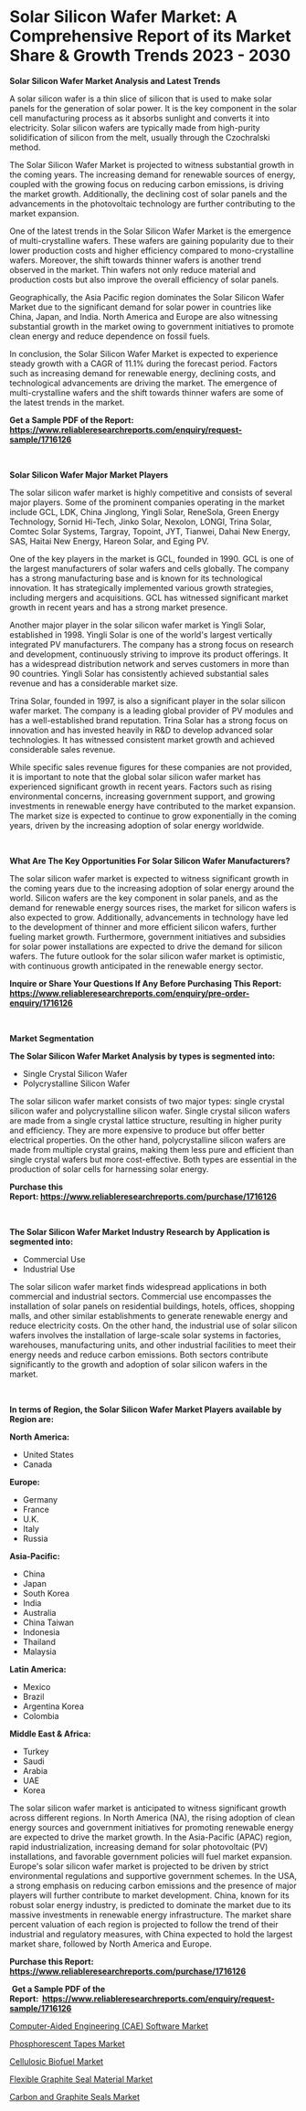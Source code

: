 <p><h1>Solar Silicon Wafer Market: A Comprehensive Report of its Market Share & Growth Trends 2023 - 2030</h1></p><p><strong>Solar Silicon Wafer Market Analysis and Latest Trends</strong></p>
<p><p>A solar silicon wafer is a thin slice of silicon that is used to make solar panels for the generation of solar power. It is the key component in the solar cell manufacturing process as it absorbs sunlight and converts it into electricity. Solar silicon wafers are typically made from high-purity solidification of silicon from the melt, usually through the Czochralski method.</p><p>The Solar Silicon Wafer Market is projected to witness substantial growth in the coming years. The increasing demand for renewable sources of energy, coupled with the growing focus on reducing carbon emissions, is driving the market growth. Additionally, the declining cost of solar panels and the advancements in the photovoltaic technology are further contributing to the market expansion.</p><p>One of the latest trends in the Solar Silicon Wafer Market is the emergence of multi-crystalline wafers. These wafers are gaining popularity due to their lower production costs and higher efficiency compared to mono-crystalline wafers. Moreover, the shift towards thinner wafers is another trend observed in the market. Thin wafers not only reduce material and production costs but also improve the overall efficiency of solar panels.</p><p>Geographically, the Asia Pacific region dominates the Solar Silicon Wafer Market due to the significant demand for solar power in countries like China, Japan, and India. North America and Europe are also witnessing substantial growth in the market owing to government initiatives to promote clean energy and reduce dependence on fossil fuels.</p><p>In conclusion, the Solar Silicon Wafer Market is expected to experience steady growth with a CAGR of 11.1% during the forecast period. Factors such as increasing demand for renewable energy, declining costs, and technological advancements are driving the market. The emergence of multi-crystalline wafers and the shift towards thinner wafers are some of the latest trends in the market.</p></p>
<p><strong>Get a Sample PDF of the Report:&nbsp; <a href="https://www.reliableresearchreports.com/enquiry/request-sample/1716126">https://www.reliableresearchreports.com/enquiry/request-sample/1716126</a></strong></p>
<p>&nbsp;</p>
<p><strong>Solar Silicon Wafer Major Market Players</strong></p>
<p><p>The solar silicon wafer market is highly competitive and consists of several major players. Some of the prominent companies operating in the market include GCL, LDK, China Jinglong, Yingli Solar, ReneSola, Green Energy Technology, Sornid Hi-Tech, Jinko Solar, Nexolon, LONGI, Trina Solar, Comtec Solar Systems, Targray, Topoint, JYT, Tianwei, Dahai New Energy, SAS, Haitai New Energy, Hareon Solar, and Eging PV.</p><p>One of the key players in the market is GCL, founded in 1990. GCL is one of the largest manufacturers of solar wafers and cells globally. The company has a strong manufacturing base and is known for its technological innovation. It has strategically implemented various growth strategies, including mergers and acquisitions. GCL has witnessed significant market growth in recent years and has a strong market presence.</p><p>Another major player in the solar silicon wafer market is Yingli Solar, established in 1998. Yingli Solar is one of the world's largest vertically integrated PV manufacturers. The company has a strong focus on research and development, continuously striving to improve its product offerings. It has a widespread distribution network and serves customers in more than 90 countries. Yingli Solar has consistently achieved substantial sales revenue and has a considerable market size.</p><p>Trina Solar, founded in 1997, is also a significant player in the solar silicon wafer market. The company is a leading global provider of PV modules and has a well-established brand reputation. Trina Solar has a strong focus on innovation and has invested heavily in R&D to develop advanced solar technologies. It has witnessed consistent market growth and achieved considerable sales revenue.</p><p>While specific sales revenue figures for these companies are not provided, it is important to note that the global solar silicon wafer market has experienced significant growth in recent years. Factors such as rising environmental concerns, increasing government support, and growing investments in renewable energy have contributed to the market expansion. The market size is expected to continue to grow exponentially in the coming years, driven by the increasing adoption of solar energy worldwide.</p></p>
<p>&nbsp;</p>
<p><strong>What Are The Key Opportunities For Solar Silicon Wafer Manufacturers?</strong></p>
<p><p>The solar silicon wafer market is expected to witness significant growth in the coming years due to the increasing adoption of solar energy around the world. Silicon wafers are the key component in solar panels, and as the demand for renewable energy sources rises, the market for silicon wafers is also expected to grow. Additionally, advancements in technology have led to the development of thinner and more efficient silicon wafers, further fueling market growth. Furthermore, government initiatives and subsidies for solar power installations are expected to drive the demand for silicon wafers. The future outlook for the solar silicon wafer market is optimistic, with continuous growth anticipated in the renewable energy sector.</p></p>
<p><strong>Inquire or Share Your Questions If Any Before Purchasing This Report: <a href="https://www.reliableresearchreports.com/enquiry/pre-order-enquiry/1716126">https://www.reliableresearchreports.com/enquiry/pre-order-enquiry/1716126</a></strong></p>
<p>&nbsp;</p>
<p><strong>Market Segmentation</strong></p>
<p><strong>The Solar Silicon Wafer Market Analysis by types is segmented into:</strong></p>
<p><ul><li>Single Crystal Silicon Wafer</li><li>Polycrystalline Silicon Wafer</li></ul></p>
<p><p>The solar silicon wafer market consists of two major types: single crystal silicon wafer and polycrystalline silicon wafer. Single crystal silicon wafers are made from a single crystal lattice structure, resulting in higher purity and efficiency. They are more expensive to produce but offer better electrical properties. On the other hand, polycrystalline silicon wafers are made from multiple crystal grains, making them less pure and efficient than single crystal wafers but more cost-effective. Both types are essential in the production of solar cells for harnessing solar energy.</p></p>
<p><strong>Purchase this Report:&nbsp;<a href="https://www.reliableresearchreports.com/purchase/1716126">https://www.reliableresearchreports.com/purchase/1716126</a></strong></p>
<p>&nbsp;</p>
<p><strong>The Solar Silicon Wafer Market Industry Research by Application is segmented into:</strong></p>
<p><ul><li>Commercial Use</li><li>Industrial Use</li></ul></p>
<p><p>The solar silicon wafer market finds widespread applications in both commercial and industrial sectors. Commercial use encompasses the installation of solar panels on residential buildings, hotels, offices, shopping malls, and other similar establishments to generate renewable energy and reduce electricity costs. On the other hand, the industrial use of solar silicon wafers involves the installation of large-scale solar systems in factories, warehouses, manufacturing units, and other industrial facilities to meet their energy needs and reduce carbon emissions. Both sectors contribute significantly to the growth and adoption of solar silicon wafers in the market.</p></p>
<p>&nbsp;</p>
<p><strong>In terms of Region, the Solar Silicon Wafer Market Players available by Region are:</strong></p>
<p>
    <p> <strong> North America: </strong>
        <ul>
            <li>United States</li>
            <li>Canada</li>
        </ul>
        </p> 
    <p> <strong> Europe: </strong>
        <ul>
            <li>Germany</li>
            <li>France</li>
            <li>U.K.</li>
            <li>Italy</li>
            <li>Russia</li>
        </ul>
        </p> 
    <p> <strong> Asia-Pacific: </strong>
        <ul>
            <li>China</li>
            <li>Japan</li>
            <li>South Korea</li>
            <li>India</li>
            <li>Australia</li>
            <li>China Taiwan</li>
            <li>Indonesia</li>
            <li>Thailand</li>
            <li>Malaysia</li>
        </ul>
        </p> 
    <p> <strong> Latin America: </strong>
        <ul>
            <li>Mexico</li>
            <li>Brazil</li>
            <li>Argentina Korea</li>
            <li>Colombia</li>
        </ul>
        </p> 
    <p> <strong> Middle East & Africa: </strong>
        <ul>
            <li>Turkey</li>
            <li>Saudi</li>
            <li>Arabia</li>
            <li>UAE</li>
            <li>Korea</li>
        </ul>
    </p>
    </p>
<p><p>The solar silicon wafer market is anticipated to witness significant growth across different regions. In North America (NA), the rising adoption of clean energy sources and government initiatives for promoting renewable energy are expected to drive the market growth. In the Asia-Pacific (APAC) region, rapid industrialization, increasing demand for solar photovoltaic (PV) installations, and favorable government policies will fuel market expansion. Europe's solar silicon wafer market is projected to be driven by strict environmental regulations and supportive government schemes. In the USA, a strong emphasis on reducing carbon emissions and the presence of major players will further contribute to market development. China, known for its robust solar energy industry, is predicted to dominate the market due to its massive investments in renewable energy infrastructure. The market share percent valuation of each region is projected to follow the trend of their industrial and regulatory measures, with China expected to hold the largest market share, followed by North America and Europe.</p></p>
<p><strong>Purchase this Report: <a href="https://www.reliableresearchreports.com/purchase/1716126">https://www.reliableresearchreports.com/purchase/1716126</a></strong></p>
<p>&nbsp;<strong>Get a Sample PDF of the Report:&nbsp;&nbsp;<a href="https://www.reliableresearchreports.com/enquiry/request-sample/1716126">https://www.reliableresearchreports.com/enquiry/request-sample/1716126</a></strong></p>
<p><strong></strong></p>
<p><p><a href="https://medium.com/@lavernacole2023/analyzing-computer-aided-engineering-cae-software-market-global-industry-perspective-and-c33de6d2a680">Computer-Aided Engineering (CAE) Software Market</a></p><p><a href="https://www.linkedin.com/pulse/phosphorescent-tapes-market-size-share-amp-trends-analysis-jqkzc/">Phosphorescent Tapes Market</a></p><p><a href="https://www.linkedin.com/pulse/cellulosic-biofuel-market-research-report-unlocks-analysis-cskjc/">Cellulosic Biofuel Market</a></p><p><a href="https://github.com/ashepherd82/Market-Research-Report-List-1/blob/main/flexible-graphite-seal-material-market.md">Flexible Graphite Seal Material Market</a></p><p><a href="https://github.com/castoriffic/Market-Research-Report-List-1/blob/main/carbon-and-graphite-seals-market.md">Carbon and Graphite Seals Market</a></p></p>